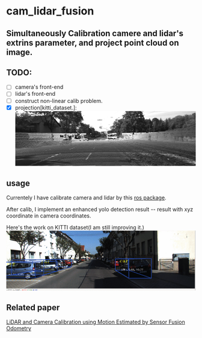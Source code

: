 # cam_lidar_fusion

Simultaneously Calibration camere and lidar's extrins parameter, and project point cloud on image.
-------------
## TODO:

- [ ] camera's front-end 
- [ ] lidar's front-end
- [ ] construct non-linear calib problem.
- [X] projection[kitti_dataset.]:
  ![](./resource/proj.png)

## usage

Currentely I have calibrate camera and lidar by this [ros package](https://github.com/ankitdhall/lidar_camera_calibration). 

After calib, I implement an enhanced yolo detection result -- result with xyz coordinate in camera coordinates.

Here's the work on KITTI dataset(I am still improving it.)
![](./resource/kitti.gif)

<!-- ![custom_proj](./resource/custom_proj.png) -->

## Related paper
[LiDAR and Camera Calibration using Motion Estimated by Sensor Fusion Odometry](https://arxiv.org/abs/1804.05178)
